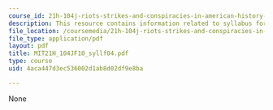 ```yaml
---
course_id: 21h-104j-riots-strikes-and-conspiracies-in-american-history-fall-2010
description: This resource contains information related to syllabus for fall 2004.
file_location: /coursemedia/21h-104j-riots-strikes-and-conspiracies-in-american-history-fall-2010/4aca447d3ec536002d1ab8d02df9e8ba_MIT21H_104JF10_syllf04.pdf
file_type: application/pdf
layout: pdf
title: MIT21H_104JF10_syllf04.pdf
type: course
uid: 4aca447d3ec536002d1ab8d02df9e8ba

---
```

None